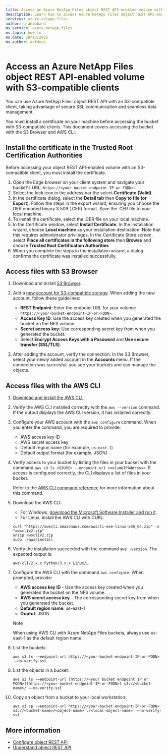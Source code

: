 ```yaml
---
title: Access an Azure NetApp Files object REST API-enabled volume with S3-compatible clients
description: Learn how to access Azure NetApp Files object REST API-enabled volumes from S3-compatible clients
services: azure-netapp-files
author: b-ahibbard
ms.service: azure-netapp-files
ms.topic: how-to
ms.date: 10/13/2025
ms.author: anfdocs
---
```

# Access an Azure NetApp Files object REST API-enabled volume with S3-compatible clients

You can use Azure NetApp Files' object REST API with an S3-compatible client, taking advantage of secure SSL communication and seamless data management.

You must install a certificate on your machine before accessing the bucket with S3-compatible clients. This document covers accessing the bucket with the S3 Browser and AWS CLI. 

## Install the certificate in the Trusted Root Certification Authorities

Before accessing your object REST API-enabled volume with an S3-compatible client, you must install the certificate. 

1. Open the Edge browser on your client system and navigate your bucket's URL: `https://<your-bucket-endpoint-IP-or-FQDN>`.
1. Select the lock icon in the address bar the select **Certificate (Valid)**.
1. In the certificate dialog, select the **Detail tab** then **Copy to file (or Export**). Follow the steps in the export wizard, ensuring you choose the DER encoded binary X.509 (.CER) format. Save the .CER file to your local machine. 
1. To install the certificate, select the .CER file on your local machine. 
1. In the Certificate window, select **Install Certificate**. In the installation wizard, choose **Local machine** as your installation destination. Note that this requires administrator privileges.
    In the Certificate Store screen, select **Place all certificates in the following store** then **Browse** and choose **Trusted Root Certification Authorities**
1. When you complete the steps in the installation wizard, a dialog confirms the certificate was installed successfully. 

## Access files with S3 Browser

1. Download and install [S3 Browser](https://s3browser.com/download.aspx).
2. Add a [new account for S3-compatible storage](https://s3browser.com/s3-compatible-storage.aspx).
    When adding the new account, follow these guidelines:

    * **REST Endpoint**: Enter the endpoint URL for your volume: `https://<your-bucket-endpoint-IP-or-FQDN>`.
    * **Access Key ID**: Use the access key created when you generated the bucket on the NFS volume.
    * **Secret access key**: Use corresponding secret key from when you generated the bucket.
    * Select **Encrypt Access Keys with a Password** and **Use secure transfer (SSL/TLS)**.

1. After adding the account, verify the connection. In the S3 Browser, select your newly added account in the **Accounts** menu. If the connection was succesful, you see your buckets and can manage the objects. 

## Access files with the AWS CLI

1. [Download and install the AWS CLI.](https://docs.aws.amazon.com/cli/latest/userguide/getting-started-install.html)
1. Verify the AWS CLI installed correctly with the `aws --version` command. If the output displays the AWS CLI version, it has installed correctly. 
1. Configure your AWS account with the `aws configure` command. When you enter the command, you are required to provide:
    - AWS access key ID
    - AWS secret access key 
    - Default region name (for example, `us-east-1`)
    - Default output format (for example, JSON)
1. Verify access to your bucket by listing the files in your bucket with the command `aws s3 ls <S3URI> --endpoint-url <volumeIPAddress>`. If access is configured correctly, the CLI displays a list of files in your bucket. 
    
    Refer to the [AWS CLI command reference](https://docs.aws.amazon.com/cli/latest/reference/s3/ls.html) for more information about this command. 

1. Download the AWS CLI:
    * For Windows, [download the Microsoft Software Installer and run it]( https://aws.amazon.com/cli/).
    *  For Linux, install the AWS CLI with CURL:
    ```curl 
    curl "https://awscli.amazonaws.com/awscli-exe-linux-x86_64.zip" -o "awscliv2.zip"
    unzip awscliv2.zip
    sudo ./aws/install
    ```
1. Verify the installation succeeded with the command `aws -version`. The expected output is:
    ```
    aws-cli/2.x.x Python/3.x.x Linux/…
    ```
1. Configure the AWS CLI with the command `aws configure`.
    When prompted, provide:
    * **AWS access key ID** - Use the access key created when you generated the bucket on the NFS volume.
    * **AWS secret access key** - The corresponding secret key from when you generated the bucket.
    * **Default region name**: us-east-1 
    * **Ouptut**: JSON
    >[!NOTE]
    >When using AWS CLI with Azure NetApp Files buckets, always use us-east-1 as the default region name.
1. List the buckets:
    ```
    aws s3 ls -—endpoint-url https://<your-bucket-endpoint-IP-or-FQDN> -—no-verify-ssl
    ```
1. List the objects in a bucket:
    ```
    aws s3 ls -—endpoint-url [https://<your bucket endpoint IP or FQDN>](https://<your-bucket-endpoint-IP-or-FQDN>) s3://<bucket-name>/ —-no-verify-ssl
    ```
1. Copy an object from a bucket to your local workstation:
    ```
    aws s3 cp -—endpoint-url https://<your-bucket-endpoint-IP-or-FQDN> s3://<bucket-name>/<object-name> ./<local-object-name> -—no-verify-ssl
    ```

## More information

* [Configure object REST API](object-rest-api-access-configure.md)
* [Understand object REST API](object-rest-api-introduction.md)
